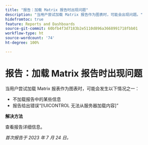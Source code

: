 ```yaml
---
title: "报告：加载 Matrix 报告时出现问题"
description: "当用户尝试加载 Matrix 报告作为图表时，可能会出现问题。"
hidefromtoc: true
feature: Reports and Dashboards
source-git-commit: 60bfb4f3d7183b2e5110d896a3668991718fbb01
workflow-type: ht
source-wordcount: '74'
ht-degree: 100%

---
```



# 报告：加载 Matrix 报告时出现问题

当用户尝试加载 Matrix 报表作为图表时，可能会发生以下情况之一：

* 不加载报告中的某些信息
* 报告给出错误“[!UICONTROL 无法从服务器加载内容]”

**解决方法**

查看报告详细信息。

_首次报告于 2023 年 7 月 24 日。_

